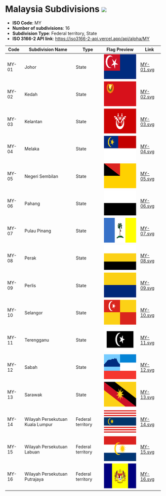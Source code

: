 # Malaysia Subdivisions ![](https://flagcdn.com/h40/my.png)

- **ISO Code**: MY
- **Number of subdivisions**: 16
- **Subdivision Type**: Federal territory, State
- **ISO 3166-2 API link**: https://iso3166-2-api.vercel.app/api/alpha/MY

| Code  | Subdivision Name         | Type | Flag Preview | Link |
|-------|--------------------------|--------------| -------------- |----------|
| MY-01 | Johor | State | <img src='https://raw.githubusercontent.com/amckenna41/iso3166-flags/main/iso3166-2-flags/MY/MY-01.svg' height='80'> | [MY-01.svg](https://github.com/amckenna41/iso3166-flags/blob/main/iso3166-2-flags/MY/MY-01.svg) |
| MY-02 | Kedah | State | <img src='https://raw.githubusercontent.com/amckenna41/iso3166-flags/main/iso3166-2-flags/MY/MY-02.svg' height='80'> | [MY-02.svg](https://github.com/amckenna41/iso3166-flags/blob/main/iso3166-2-flags/MY/MY-02.svg) |
| MY-03 | Kelantan | State | <img src='https://raw.githubusercontent.com/amckenna41/iso3166-flags/main/iso3166-2-flags/MY/MY-03.svg' height='80'> | [MY-03.svg](https://github.com/amckenna41/iso3166-flags/blob/main/iso3166-2-flags/MY/MY-03.svg) |
| MY-04 | Melaka | State | <img src='https://raw.githubusercontent.com/amckenna41/iso3166-flags/main/iso3166-2-flags/MY/MY-04.svg' height='80'> | [MY-04.svg](https://github.com/amckenna41/iso3166-flags/blob/main/iso3166-2-flags/MY/MY-04.svg) |
| MY-05 | Negeri Sembilan | State | <img src='https://raw.githubusercontent.com/amckenna41/iso3166-flags/main/iso3166-2-flags/MY/MY-05.svg' height='80'> | [MY-05.svg](https://github.com/amckenna41/iso3166-flags/blob/main/iso3166-2-flags/MY/MY-05.svg) |
| MY-06 | Pahang | State | <img src='https://raw.githubusercontent.com/amckenna41/iso3166-flags/main/iso3166-2-flags/MY/MY-06.svg' height='80'> | [MY-06.svg](https://github.com/amckenna41/iso3166-flags/blob/main/iso3166-2-flags/MY/MY-06.svg) |
| MY-07 | Pulau Pinang | State | <img src='https://raw.githubusercontent.com/amckenna41/iso3166-flags/main/iso3166-2-flags/MY/MY-07.svg' height='80'> | [MY-07.svg](https://github.com/amckenna41/iso3166-flags/blob/main/iso3166-2-flags/MY/MY-07.svg) |
| MY-08 | Perak | State | <img src='https://raw.githubusercontent.com/amckenna41/iso3166-flags/main/iso3166-2-flags/MY/MY-08.svg' height='80'> | [MY-08.svg](https://github.com/amckenna41/iso3166-flags/blob/main/iso3166-2-flags/MY/MY-08.svg) |
| MY-09 | Perlis | State | <img src='https://raw.githubusercontent.com/amckenna41/iso3166-flags/main/iso3166-2-flags/MY/MY-09.svg' height='80'> | [MY-09.svg](https://github.com/amckenna41/iso3166-flags/blob/main/iso3166-2-flags/MY/MY-09.svg) |
| MY-10 | Selangor | State | <img src='https://raw.githubusercontent.com/amckenna41/iso3166-flags/main/iso3166-2-flags/MY/MY-10.svg' height='80'> | [MY-10.svg](https://github.com/amckenna41/iso3166-flags/blob/main/iso3166-2-flags/MY/MY-10.svg) |
| MY-11 | Terengganu | State | <img src='https://raw.githubusercontent.com/amckenna41/iso3166-flags/main/iso3166-2-flags/MY/MY-11.svg' height='80'> | [MY-11.svg](https://github.com/amckenna41/iso3166-flags/blob/main/iso3166-2-flags/MY/MY-11.svg) |
| MY-12 | Sabah | State | <img src='https://raw.githubusercontent.com/amckenna41/iso3166-flags/main/iso3166-2-flags/MY/MY-12.svg' height='80'> | [MY-12.svg](https://github.com/amckenna41/iso3166-flags/blob/main/iso3166-2-flags/MY/MY-12.svg) |
| MY-13 | Sarawak | State | <img src='https://raw.githubusercontent.com/amckenna41/iso3166-flags/main/iso3166-2-flags/MY/MY-13.svg' height='80'> | [MY-13.svg](https://github.com/amckenna41/iso3166-flags/blob/main/iso3166-2-flags/MY/MY-13.svg) |
| MY-14 | Wilayah Persekutuan Kuala Lumpur | Federal territory | <img src='https://raw.githubusercontent.com/amckenna41/iso3166-flags/main/iso3166-2-flags/MY/MY-14.svg' height='80'> | [MY-14.svg](https://github.com/amckenna41/iso3166-flags/blob/main/iso3166-2-flags/MY/MY-14.svg) |
| MY-15 | Wilayah Persekutuan Labuan | Federal territory | <img src='https://raw.githubusercontent.com/amckenna41/iso3166-flags/main/iso3166-2-flags/MY/MY-15.svg' height='80'> | [MY-15.svg](https://github.com/amckenna41/iso3166-flags/blob/main/iso3166-2-flags/MY/MY-15.svg) |
| MY-16 | Wilayah Persekutuan Putrajaya | Federal territory | <img src='https://raw.githubusercontent.com/amckenna41/iso3166-flags/main/iso3166-2-flags/MY/MY-16.svg' height='80'> | [MY-16.svg](https://github.com/amckenna41/iso3166-flags/blob/main/iso3166-2-flags/MY/MY-16.svg) |
